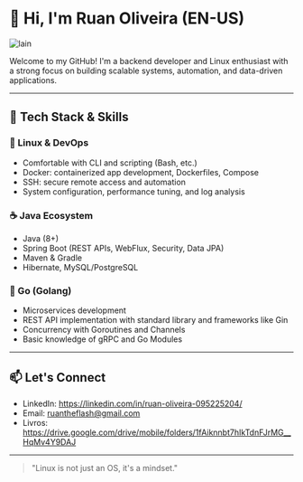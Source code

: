 # 👋 Hi, I'm Ruan Oliveira (EN-US)
![lain](https://github.com/user-attachments/assets/860b0eec-8fdb-4e71-a51f-1fe209afbbec)

Welcome to my GitHub! I'm a backend developer and Linux enthusiast with a strong focus on building scalable systems, automation, and data-driven applications.

---

## 🧰 Tech Stack & Skills

### 🐧 Linux & DevOps
- Comfortable with CLI and scripting (Bash, etc.)
- Docker: containerized app development, Dockerfiles, Compose
- SSH: secure remote access and automation
- System configuration, performance tuning, and log analysis

### ☕ Java Ecosystem
- Java (8+)
- Spring Boot (REST APIs, WebFlux, Security, Data JPA)
- Maven & Gradle
- Hibernate, MySQL/PostgreSQL

### 🦫 Go (Golang)
- Microservices development
- REST API implementation with standard library and frameworks like Gin
- Concurrency with Goroutines and Channels
- Basic knowledge of gRPC and Go Modules

---

## 📫 Let's Connect

- LinkedIn: https://linkedin.com/in/ruan-oliveira-095225204/
- Email: ruantheflash@gmail.com
- Livros: https://drive.google.com/drive/mobile/folders/1fAiknnbt7hIkTdnFJrMG__HqMv4Y9DAJ

---

> "Linux is not just an OS, it's a mindset."
